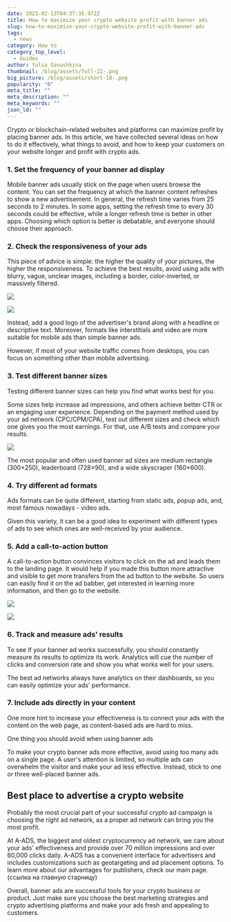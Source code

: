 ```yaml
---
date: 2023-02-13T04:37:35.972Z
title: How to maximize your crypto website profit with banner ads
slug: how-to-maximize-your-crypto-website-profit-with-banner-ads
tags:
  - news
category: How to
category_top_level:
  - Guides
author: Yulia Savushkina
thumbnail: /blog/assets/full-22-.png
big_picture: /blog/assets/short-18-.png
popularity: "0"
meta_title: ""
meta_description: ""
meta_keywords: ""
json_ld: ""
---
```

Crypto or blockchain-related websites and platforms can maximize profit by placing banner ads. In this article, we have collected several ideas on how to do it effectively, what things to avoid, and how to keep your customers on your website longer and profit with crypto ads.

### 1. Set the frequency of your banner ad display

Mobile banner ads usually stick on the page when users browse the content. You can set the frequency at which the banner content refreshes to show a new advertisement. In general, the refresh time varies from 25 seconds to 2 minutes. In some apps, setting the refresh time to every 30 seconds could be effective, while a longer refresh time is better in other apps. Choosing which option is better is debatable, and everyone should choose their approach.

### 2. Check the responsiveness of your ads

This piece of advice is simple: the higher the quality of your pictures, the higher the responsiveness. To achieve the best results, avoid using ads with blurry, vague, unclear images, including a border, color-inverted, or massively filtered. 

![](/blog/assets/1.1.png)

![](/blog/assets/1.2.png)

Instead, add a good logo of the advertiser's brand along with a headline or descriptive text. Moreover, formats like interstitials and video are more suitable for mobile ads than simple banner ads. 

However, if most of your website traffic comes from desktops, you can focus on something other than mobile advertising.

### 3. Test different banner sizes

Testing different banner sizes can help you find what works best for you. 

Some sizes help increase ad impressions, and others achieve better CTR or an engaging user experience. Depending on the payment method used by your ad network (CPC/CPM/CPA), test out different sizes and check which one gives you the most earnings. For that, use A/B tests and compare your results. 

![](/blog/assets/2.1.png)

The most popular and often used banner ad sizes are medium rectangle (300×250), leaderboard (728×90), and a wide skyscraper (160×600).

### 4. Try different ad formats

Ads formats can be quite different, starting from static ads, popup ads, and, most famous nowadays - video ads. 

Given this variety, it can be a good idea to experiment with different types of ads to see which ones are well-received by your audience.

### 5. Add a call-to-action button 

A call-to-action button convinces visitors to click on the ad and leads them to the landing page. It would help if you made this button more attractive and visible to get more transfers from the ad button to the website. So users can easily find it on the ad babber, get interested in learning more information, and then go to the website.

![](/blog/assets/3.1.png)

![](/blog/assets/3.2.png)

### 6. Track and measure ads' results

To see if your banner ad works successfully, you should constantly measure its results to optimize its work. Analytics will cue the number of clicks and conversion rate and show you what works well for your users.  

The best ad networks always have analytics on their dashboards, so you can easily optimize your ads' performance.  

### 7. Include ads directly in your content

One more hint to increase your effectiveness is to connect your ads with the content on the web page, as content-based ads are hard to miss. 

One thing you should avoid when using banner ads

To make your crypto banner ads more effective, avoid using too many ads on a single page. A user's attention is limited, so multiple ads can overwhelm the visitor and make your ad less effective. Instead, stick to one or three well-placed banner ads. 

## Best place to advertise a crypto website

Probably the most crucial part of your successful crypto ad campaign is choosing the right ad network, as a proper ad network can bring you the most profit.

At A-ADS, the biggest and oldest cryptocurrency ad network, we care about your ads' effectiveness and provide over 70 million impressions and over 60,000 clicks daily. A-ADS has a convenient interface for advertisers and includes customizations such as geotargeting and ad placement options. To learn more about our advantages for publishers, check our main page. (ссылка на главную старницу) 

Overall, banner ads are successful tools for your crypto business or product. Just make sure you choose the best marketing strategies and crypto advertising platforms and make your ads fresh and appealing to customers.